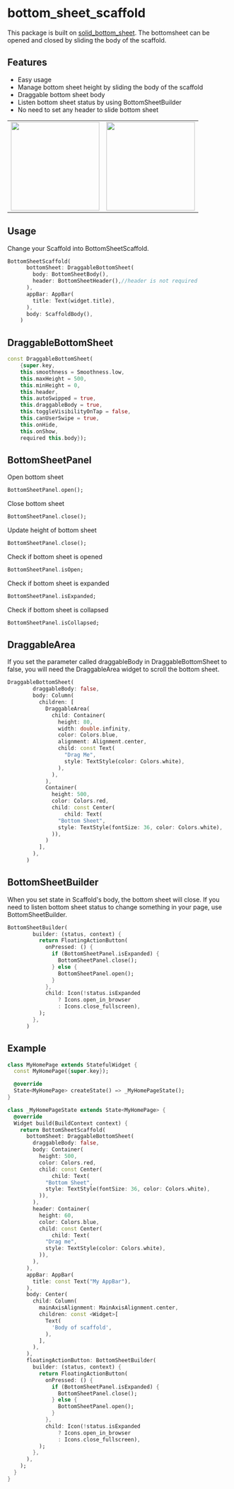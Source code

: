 # bottom_sheet_scaffold

This package is built on [solid_bottom_sheet](https://pub.dev/packages/solid_bottom_sheet). The bottomsheet can be opened and closed by sliding the body of the scaffold.

## Features

- Easy usage
- Manage bottom sheet height by sliding the body of the scaffold
- Draggable bottom sheet body
- Listen bottom sheet status by using BottomSheetBuilder
- No need to set any header to slide bottom sheet

<div style="text-align: center">
    <table>
        <tr>
            <td style="text-align: center">
                <img src="https://raw.githubusercontent.com/FlutterWay/files/main/bottom_sheet_scaffold_auto_swipping.gif" width="200"/>
            </td>            
            <td style="text-align: center">
                <img src="https://raw.githubusercontent.com/FlutterWay/files/main/bottom_sheet_scaffold_static.gif" width="200"/>
            </td>
        </tr> 
    </table>
</div>

## Usage

Change your Scaffold into BottomSheetScaffold. 

```dart
BottomSheetScaffold(
      bottomSheet: DraggableBottomSheet(
        body: BottomSheetBody(),
        header: BottomSheetHeader(),//header is not required
      ),
      appBar: AppBar(
        title: Text(widget.title),
      ),
      body: ScaffoldBody(),
    )
```

## DraggableBottomSheet

```dart
const DraggableBottomSheet(
    {super.key,
    this.smoothness = Smoothness.low,
    this.maxHeight = 500,
    this.minHeight = 0,
    this.header,
    this.autoSwipped = true,
    this.draggableBody = true,
    this.toggleVisibilityOnTap = false,
    this.canUserSwipe = true,
    this.onHide,
    this.onShow,
    required this.body});
```

## BottomSheetPanel

Open bottom sheet
```dart
BottomSheetPanel.open();
```
Close bottom sheet
```dart
BottomSheetPanel.close();
```
Update height of bottom sheet
```dart
BottomSheetPanel.close();
```
Check if bottom sheet is opened
```dart
BottomSheetPanel.isOpen;
```
Check if bottom sheet is expanded
```dart
BottomSheetPanel.isExpanded;
```
Check if bottom sheet is collapsed
```dart
BottomSheetPanel.isCollapsed;
```

## DraggableArea
If you set the parameter called draggableBody in DraggableBottomSheet to false, you will need the DraggableArea widget to scroll the bottom sheet.

```dart
DraggableBottomSheet(
        draggableBody: false,
        body: Column(
          children: [
            DraggableArea(
              child: Container(
                height: 80,
                width: double.infinity,
                color: Colors.blue,
                alignment: Alignment.center,
                child: const Text(
                  "Drag Me",
                  style: TextStyle(color: Colors.white),
                ),
              ),
            ),
            Container(
              height: 500,
              color: Colors.red,
              child: const Center(
                  child: Text(
                "Bottom Sheet",
                style: TextStyle(fontSize: 36, color: Colors.white),
              )),
            )
          ],
        ),
      )
```
## BottomSheetBuilder
When you set state in Scaffold's body, the bottom sheet will close. If you need to listen bottom sheet status to change something in your page, use BottomSheetBuilder.

```dart
BottomSheetBuilder(
        builder: (status, context) {
          return FloatingActionButton(
            onPressed: () {
              if (BottomSheetPanel.isExpanded) {
                BottomSheetPanel.close();
              } else {
                BottomSheetPanel.open();
              }
            },
            child: Icon(!status.isExpanded
                ? Icons.open_in_browser
                : Icons.close_fullscreen),
          );
        },
      )
```


## Example

```dart
class MyHomePage extends StatefulWidget {
  const MyHomePage({super.key});

  @override
  State<MyHomePage> createState() => _MyHomePageState();
}

class _MyHomePageState extends State<MyHomePage> {
  @override
  Widget build(BuildContext context) {
    return BottomSheetScaffold(
      bottomSheet: DraggableBottomSheet(
        draggableBody: false,
        body: Container(
          height: 500,
          color: Colors.red,
          child: const Center(
              child: Text(
            "Bottom Sheet",
            style: TextStyle(fontSize: 36, color: Colors.white),
          )),
        ),
        header: Container(
          height: 60,
          color: Colors.blue,
          child: const Center(
              child: Text(
            "Drag me",
            style: TextStyle(color: Colors.white),
          )),
        ),
      ),
      appBar: AppBar(
        title: const Text("My AppBar"),
      ),
      body: Center(
        child: Column(
          mainAxisAlignment: MainAxisAlignment.center,
          children: const <Widget>[
            Text(
              'Body of scaffold',
            ),
          ],
        ),
      ),
      floatingActionButton: BottomSheetBuilder(
        builder: (status, context) {
          return FloatingActionButton(
            onPressed: () {
              if (BottomSheetPanel.isExpanded) {
                BottomSheetPanel.close();
              } else {
                BottomSheetPanel.open();
              }
            },
            child: Icon(!status.isExpanded
                ? Icons.open_in_browser
                : Icons.close_fullscreen),
          );
        },
      ),
    );
  }
}

```